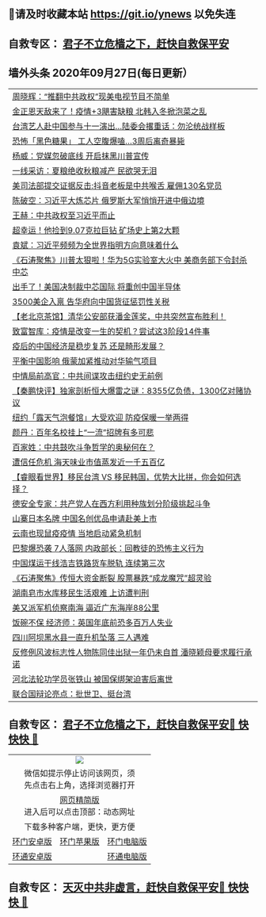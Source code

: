 ## 📩请及时收藏本站 https://git.io/ynews 以免失连</a>
## 自救专区： [君子不立危樯之下，赶快自救保平安 ](https://github.com/pwgy/td/blob/master/README.md)

## 墙外头条 2020年09月27日(每日更新）</a>

 <table>

<tr><td colspan="2" align="left"><a href="https://xdkiug.azureedge.net/?name=c1227970&key=krgexxuardvhjliu&from=gy2">周晓辉：“推翻中共政权”现美电视节目不简单</a></td></tr>
<tr><td colspan="2" align="left"><a href="https://xdkiug.azureedge.net/?name=c1227972&key=krgexxuardvhjliu&from=gy2">金正恩天敌来了！疫情+3飓害缺粮 北韩入冬掀泡菜之乱</a></td></tr>
<tr><td colspan="2" align="left"><a href="https://xdkiug.azureedge.net/?name=c1227969&key=krgexxuardvhjliu&from=gy2">台湾艺人赴中国参与十一演出…陆委会撂重话：勿沦统战样板</a></td></tr>
<tr><td colspan="2" align="left"><a href="https://xdkiug.azureedge.net/?name=c1227971&key=krgexxuardvhjliu&from=gy2">恐怖「黑色糖果」 工人空腹爆嗑…3周后离奇暴毙</a></td></tr>
<tr><td colspan="2" align="left"><a href="https://xdkiug.azureedge.net/?name=c1227963&key=krgexxuardvhjliu&from=gy2">杨威：党媒忽破底线 开启抹黑川普宣传</a></td></tr>
<tr><td colspan="2" align="left"><a href="https://xdkiug.azureedge.net/?name=c1227967&key=krgexxuardvhjliu&from=gy2">一线采访：夏粮绝收秋粮减产 民欲哭无泪</a></td></tr>
<tr><td colspan="2" align="left"><a href="https://xdkiug.azureedge.net/?name=c1227961&key=krgexxuardvhjliu&from=gy2">美司法部提交证据反击:抖音老板是中共喉舌 雇佣130名党员</a></td></tr>
<tr><td colspan="2" align="left"><a href="https://xdkiug.azureedge.net/?name=c1227941&key=krgexxuardvhjliu&from=gy2">陈破空：习近平大炼芯片 俄罗斯大军悄悄开进中俄边境</a></td></tr>
<tr><td colspan="2" align="left"><a href="https://xdkiug.azureedge.net/?name=c1227962&key=krgexxuardvhjliu&from=gy2">王赫：中共政权至习近平而止</a></td></tr>
<tr><td colspan="2" align="left"><a href="https://xdkiug.azureedge.net/?name=c1227968&key=krgexxuardvhjliu&from=gy2">超幸运！他捡到9.07克拉巨钻 矿场史上第2大颗</a></td></tr>
<tr><td colspan="2" align="left"><a href="https://xdkiug.azureedge.net/?name=c1227954&key=krgexxuardvhjliu&from=gy2">袁斌：习近平频频为全世界指明方向意味着什么</a></td></tr>
<tr><td colspan="2" align="left"><a href="https://xdkiug.azureedge.net/?name=c1227934&key=krgexxuardvhjliu&from=gy2">《石涛聚焦》川普太狠啦！华为5G实验室大火中 美商务部下令封杀中芯</a></td></tr>
<tr><td colspan="2" align="left"><a href="https://xdkiug.azureedge.net/?name=c1227947&key=krgexxuardvhjliu&from=gy2">出手了！美国决制裁中芯国际 将重创中国半导体</a></td></tr>
<tr><td colspan="2" align="left"><a href="https://xdkiug.azureedge.net/?name=c1227951&key=krgexxuardvhjliu&from=gy2">3500美企入禀 告华府向中国货征惩罚性关税</a></td></tr>
<tr><td colspan="2" align="left"><a href="https://xdkiug.azureedge.net/?name=c1227942&key=krgexxuardvhjliu&from=gy2">【老北京茶馆】清华公安部获潘金莲奖，中共突然宣布胜利！</a></td></tr>
<tr><td colspan="2" align="left"><a href="https://xdkiug.azureedge.net/?name=c1227950&key=krgexxuardvhjliu&from=gy2">致富智库：疫情是改变一生的契机？尝试这3阶段14件事</a></td></tr>
<tr><td colspan="2" align="left"><a href="https://xdkiug.azureedge.net/?name=c1227958&key=krgexxuardvhjliu&from=gy2">疫后的中国经济是稳步复苏 还是畸形发展？</a></td></tr>
<tr><td colspan="2" align="left"><a href="https://xdkiug.azureedge.net/?name=c1227939&key=krgexxuardvhjliu&from=gy2">平衡中国影响 俄蒙加紧推动对华输气项目</a></td></tr>
<tr><td colspan="2" align="left"><a href="https://xdkiug.azureedge.net/?name=c1227975&key=krgexxuardvhjliu&from=gy2">中情局前高官：中共间谍攻击纽约史无前例</a></td></tr>
<tr><td colspan="2" align="left"><a href="https://xdkiug.azureedge.net/?name=c1227944&key=krgexxuardvhjliu&from=gy2">【秦鹏快评】独家剖析恒大爆雷之谜：8355亿负债，1300亿对赌协议</a></td></tr>
<tr><td colspan="2" align="left"><a href="https://xdkiug.azureedge.net/?name=c1227957&key=krgexxuardvhjliu&from=gy2">纽约「露天气泡餐馆」大受欢迎 防疫保暖一举两得</a></td></tr>
<tr><td colspan="2" align="left"><a href="https://xdkiug.azureedge.net/?name=c1227953&key=krgexxuardvhjliu&from=gy2">颜丹：百年名校挂上“一流”招牌有多可悲</a></td></tr>
<tr><td colspan="2" align="left"><a href="https://xdkiug.azureedge.net/?name=c1227955&key=krgexxuardvhjliu&from=gy2">百家姓：中共鼓吹斗争哲学的奥秘何在？</a></td></tr>
<tr><td colspan="2" align="left"><a href="https://xdkiug.azureedge.net/?name=c1227976&key=krgexxuardvhjliu&from=gy2">遭信任危机 海天味业市值蒸发近一千五百亿</a></td></tr>
<tr><td colspan="2" align="left"><a href="https://xdkiug.azureedge.net/?name=c1227943&key=krgexxuardvhjliu&from=gy2">【睿眼看世界】移民台湾 VS 移民韩国，优势大比拼，你会如何选择？</a></td></tr>
<tr><td colspan="2" align="left"><a href="https://xdkiug.azureedge.net/?name=c1227966&key=krgexxuardvhjliu&from=gy2">德安全专家：共产党人在西方利用种族划分阶级挑起斗争</a></td></tr>
<tr><td colspan="2" align="left"><a href="https://xdkiug.azureedge.net/?name=c1227965&key=krgexxuardvhjliu&from=gy2">山寨日本名牌 中国名创优品申请赴美上市</a></td></tr>
<tr><td colspan="2" align="left"><a href="https://xdkiug.azureedge.net/?name=c1227974&key=krgexxuardvhjliu&from=gy2">云南也现鼠疫疫情 当地启动紧急机制</a></td></tr>
<tr><td colspan="2" align="left"><a href="https://xdkiug.azureedge.net/?name=c1227956&key=krgexxuardvhjliu&from=gy2">巴黎爆恐袭 7人落网 内政部长：回教徒的恐怖主义行为</a></td></tr>
<tr><td colspan="2" align="left"><a href="https://xdkiug.azureedge.net/?name=c1227952&key=krgexxuardvhjliu&from=gy2">中国煤运干线浩吉铁路货车脱轨 连续第三次</a></td></tr>
<tr><td colspan="2" align="left"><a href="https://xdkiug.azureedge.net/?name=c1227945&key=krgexxuardvhjliu&from=gy2">《石涛聚焦》传恒大资金断裂 股票暴跌“成龙魔咒”超灵验</a></td></tr>
<tr><td colspan="2" align="left"><a href="https://xdkiug.azureedge.net/?name=c1227959&key=krgexxuardvhjliu&from=gy2">湖南皂市水库移民生活艰难 上访遭判刑</a></td></tr>
<tr><td colspan="2" align="left"><a href="https://xdkiug.azureedge.net/?name=c1227946&key=krgexxuardvhjliu&from=gy2">美又派军机侦察南海 逼近广东海岸88公里</a></td></tr>
<tr><td colspan="2" align="left"><a href="https://xdkiug.azureedge.net/?name=c1227949&key=krgexxuardvhjliu&from=gy2">饭碗不保 经济师：英国年底前恐多百万人失业</a></td></tr>
<tr><td colspan="2" align="left"><a href="https://xdkiug.azureedge.net/?name=c1227964&key=krgexxuardvhjliu&from=gy2">四川阿坝黑水县一直升机坠落 三人遇难</a></td></tr>
<tr><td colspan="2" align="left"><a href="https://xdkiug.azureedge.net/?name=c1227948&key=krgexxuardvhjliu&from=gy2">反修例风波标志性人物陈同佳出狱一年仍未自首 潘晓颖母要求履行承诺</a></td></tr>
<tr><td colspan="2" align="left"><a href="https://xdkiug.azureedge.net/?name=c1227933&key=krgexxuardvhjliu&from=gy2">河北法轮功学员张铁山 被国保绑架迫害后离世</a></td></tr>
<tr><td colspan="2" align="left"><a href="https://xdkiug.azureedge.net/?name=c1227940&key=krgexxuardvhjliu&from=gy2">联合国辩论亮点：批世卫、挺台湾</a></td></tr>

</table>

 ## 自救专区： [君子不立危樯之下，赶快自救保平安🍎 快快快 📩](https://github.com/pwgy/td/blob/master/README.md)
 
<table>
  <tr>
    <td colspan="3" align="center"><img src="https://cdn.jsdelivr.net/gh/opipe/up/oGate65.jpg"/></td>
  </tr>
  <tr>
    <td colspan="3" align="center">微信如提示停止访问该网页，须<br/>先点击右上角，选择浏览器打开</td>
  <tr>
  <tr>
    <td colspan="3" align="center"><a href="https://gitcdn.xyz/cdn/otiny/up/master/show005.htm">网页精简版</a><br/>进入后可以点击顶部：动态网址</td>
  </tr>
  <tr>
    <td colspan="3" align="center">下载多种客户端，更快，更方便</td>
  <tr>
  <tr>
    <td align="center"><a href="https://cdn.jsdelivr.net/gh/opipe/up/oGatea.apk">环门安卓版</a></td>
    <td align="center"><a href="https://x.co/odisk">环门苹果版</a></td>
    <td align="center"><a href="https://cdn.jsdelivr.net/gh/opipe/up/oGate.zip">环门电脑版</a></td>
  </tr>
  <tr>
    <td align="center"><a href="https://cdn.jsdelivr.net/gh/opipe/up/oPipe.apk">环通安卓版</a></td>
    <td align="center"></td>
    <td align="center"><a href="https://raw.githubusercontent.com/opipe/up/master/oPipe.zip">环通电脑版</a></td>
  </tr>
  
</table>


 ## 自救专区： [天灭中共非虚言，赶快自救保平安🍎 快快快 📩](https://github.com/pwgy/td/blob/master/README.md)

